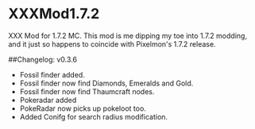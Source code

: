 XXXMod1.7.2
===========

XXX Mod for 1.7.2 MC.
This mod is me dipping my toe into 1.7.2 modding, and it just so happens to coincide with Pixelmon's 1.7.2 release.

##Changelog:
v0.3.6
* Fossil finder added.
* Fossil finder now find Diamonds, Emeralds and Gold.
* Fossil finder now find Thaumcraft nodes.
* Pokeradar added
* PokeRadar now picks up pokeloot too.
* Added Conifg for search radius modification.
